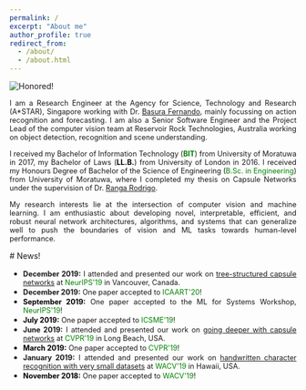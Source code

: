 ```yaml
---
permalink: /
excerpt: "About me"
author_profile: true
redirect_from: 
  - /about/
  - /about.html
---
```


![Honored!](vinojjayasundara.github.io/images/cover.jpg)

<div style="text-align: justify"><span style="font-size:0.9em;"> I am a Research Engineer at the Agency for Science, Technology and Research (A*STAR), Singapore working with Dr. <a href = "https://scholar.google.com/citations?user=GyvseMkAAAAJ&hl=en&oi=ao">Basura Fernando</a>, mainly focussing on action recognition and forecasting. I am also a Senior Software Engineer and the Project Lead of the computer vision team at Reservoir Rock Technologies, Australia working on object detection, recognition and scene understanding.</span></div>
<p></p>
<div style="text-align: justify"><span style="font-size:0.9em;"> I received my Bachelor of Information Technology (<span style="color:green"><b>BIT</b></span>) from University of Moratuwa in 2017, my Bachelor of Laws (<span style="color:black"><b>LL.B.</b></span>) from University of London in 2016. I received my Honours Degree of Bachelor of the Science of Engineering (<span style="color:green">B.Sc. in Engineering</span>) from University of Moratuwa, where I completed my thesis on Capsule Networks under the supervision of Dr. <a href = "https://scholar.google.com/citations?user=YaEJbvYAAAAJ&hl=en&oi=ao">Ranga Rodrigo</a>.</span></div>
<p></p>
<div style="text-align: justify"><span style="font-size:0.9em;">My research interests lie at the intersection of computer vision and machine learning. I am enthusiastic about developing novel, interpretable, efficient, and robust neural network architectures, algorithms, and systems that can generalize well to push the boundaries of vision and ML tasks towards human-level performance.</span></div>
<p></p>
# News!

* <div style="text-align: justify"><span style="font-size:0.9em;"><b>December 2019:</b> I attended and presented our work on <a href = "https://arxiv.org/pdf/1910.12306.pdf">tree-structured capsule networks</a> at <span style="color:green"> NeurIPS'19</span> in Vancouver, Canada.</span></div>
* <div style="text-align: justify"><span style="font-size:0.9em;"><b>December 2019:</b> One paper accepted to <span style="color:green"> ICAART'20</span>!</span></div>
* <div style="text-align: justify"><span style="font-size:0.9em;"> <span style="color:black"><b>September 2019:</b></span> One paper accepted to the ML for Systems Workshop,<span style="color:green"> NeurIPS'19</span>!</span></div>
* <div style="text-align: justify"><span style="font-size:0.9em;"> <span style="color:black"><b>July 2019:</b></span> One paper accepted to <span style="color:green"> ICSME'19</span>!</span></div>
* <div style="text-align: justify"><span style="font-size:0.9em;"><b>June 2019:</b> I attended and presented our work on <a href = "http://openaccess.thecvf.com/content_CVPR_2019/papers/Rajasegaran_DeepCaps_Going_Deeper_With_Capsule_Networks_CVPR_2019_paper.pdf">going deeper with capsule networks</a> at <span style="color:green"> CVPR'19</span> in Long Beach, USA.</span></div>
* <div style="text-align: justify"><span style="font-size:0.9em;"> <span style="color:black"><b>March 2019:</b></span> One paper accepted to <span style="color:green"> CVPR'19</span>!</span></div>
* <div style="text-align: justify"><span style="font-size:0.9em;"><b>January 2019:</b> I attended and presented our work on <a href = "https://arxiv.org/pdf/1904.08095.pdf">handwritten character recognition with very small datasets</a> at <span style="color:green"> WACV'19</span> in Hawaii, USA.</span></div>
* <div style="text-align: justify"><span style="font-size:0.9em;"> <span style="color:black"><b>November 2018:</b></span> One paper accepted to <span style="color:green"> WACV'19</span>!</span></div>
